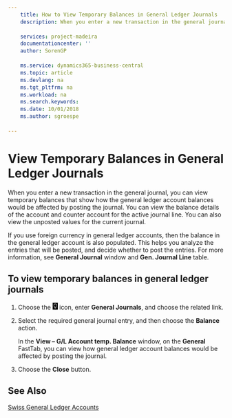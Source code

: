 ```yaml
---
    title: How to View Temporary Balances in General Ledger Journals
    description: When you enter a new transaction in the general journal, you can view temporary balances that show how the general ledger account balances would be affected by posting the journal. You can view the balance details of the account and counter account for the active journal line. You can also view the unposted values for the current journal.

    services: project-madeira 
    documentationcenter: ''
    author: SorenGP

    ms.service: dynamics365-business-central
    ms.topic: article
    ms.devlang: na
    ms.tgt_pltfrm: na
    ms.workload: na
    ms.search.keywords:
    ms.date: 10/01/2018
    ms.author: sgroespe

---
```

# View Temporary Balances in General Ledger Journals
When you enter a new transaction in the general journal, you can view temporary balances that show how the general ledger account balances would be affected by posting the journal. You can view the balance details of the account and counter account for the active journal line. You can also view the unposted values for the current journal.  

If you use foreign currency in general ledger accounts, then the balance in the general ledger account is also populated. This helps you analyze the entries that will be posted, and decide whether to post the entries. For more information, see **General Journal** window and **Gen. Journal Line** table.  

## To view temporary balances in general ledger journals  

1.  Choose the ![Search for Page or Report](../../media/ui-search/search_small.png "Search for Page or Report icon") icon, enter **General Journals**, and choose the related link.  
2.  Select the required general journal entry, and then choose the **Balance** action.  

    In the **View – G/L Account temp. Balance** window, on the **General** FastTab, you can view how general ledger account balances would be affected by posting the journal.  

3.  Choose the **Close** button.  

## See Also  
 [Swiss General Ledger Accounts](swiss-general-ledger-accounts.md)
